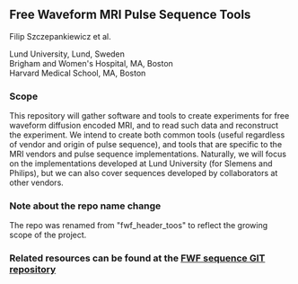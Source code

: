 ## Free Waveform MRI Pulse Sequence Tools
Filip Szczepankiewicz et al.

Lund University, Lund, Sweden  
Brigham and Women's Hospital, MA, Boston  
Harvard Medical School, MA, Boston

### Scope
This repository will gather software and tools to create experiments for free waveform diffusion encoded MRI, and to read such data and reconstruct the experiment. We intend to create both common tools (useful regardless of vendor and origin of pulse sequence), and tools that are specific to the MRI vendors and pulse sequence implementations. Naturally, we will focus on the implementations developed at Lund University (for SIemens and Philips), but we can also cover sequences developed by collaborators at other vendors.

### Note about the repo name change
The repo was renamed from "fwf_header_toos" to reflect the growing scope of the project.

### Related resources can be found at the [FWF sequence GIT repository](https://github.com/filip-szczepankiewicz/fwf_seq_resources)

